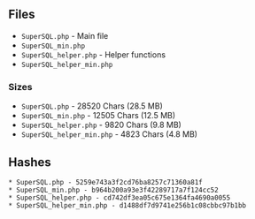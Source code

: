 ## Files

* `SuperSQL.php` - Main file
* `SuperSQL_min.php`
* `SuperSQL_helper.php` - Helper functions
* `SuperSQL_helper_min.php`

### Sizes

* `SuperSQL.php` - 28520 Chars (28.5 MB)
* `SuperSQL_min.php` - 12505 Chars (12.5 MB)
* `SuperSQL_helper.php` - 9820 Chars (9.8 MB)
* `SuperSQL_helper_min.php` - 4823 Chars (4.8 MB)

## Hashes

```
* SuperSQL.php - 5259e743a3f2cd76ba8257c71360a81f
* SuperSQL_min.php - b964b200a93e3f42289717a7f124cc52
* SuperSQL_helper.php - cd742df3ea05c675e1364fa4690a0055
* SuperSQL_helper_min.php - d1488df7d9741e256b1c08cbbc97b1bb
```
